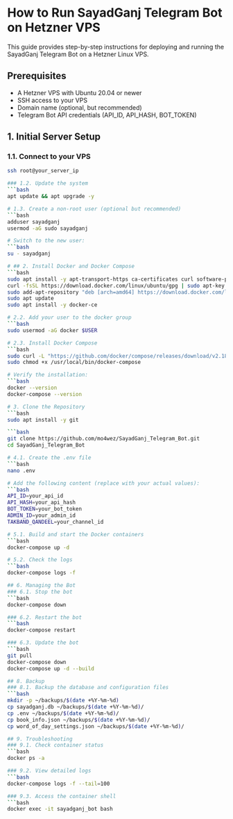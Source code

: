 # How to Run SayadGanj Telegram Bot on Hetzner VPS

This guide provides step-by-step instructions for deploying and running the SayadGanj Telegram Bot on a Hetzner Linux VPS.

## Prerequisites

- A Hetzner VPS with Ubuntu 20.04 or newer
- SSH access to your VPS
- Domain name (optional, but recommended)
- Telegram Bot API credentials (API_ID, API_HASH, BOT_TOKEN)

## 1. Initial Server Setup

### 1.1. Connect to your VPS

```bash
ssh root@your_server_ip

### 1.2. Update the system
```bash
apt update && apt upgrade -y

# 1.3. Create a non-root user (optional but recommended)
```bash
adduser sayadganj
usermod -aG sudo sayadganj

# Switch to the new user:
```bash
su - sayadganj

# ## 2. Install Docker and Docker Compose
```bash
sudo apt install -y apt-transport-https ca-certificates curl software-properties-common
curl -fsSL https://download.docker.com/linux/ubuntu/gpg | sudo apt-key add -
sudo add-apt-repository "deb [arch=amd64] https://download.docker.com/linux/ubuntu $(lsb_release -cs) stable"
sudo apt update
sudo apt install -y docker-ce

# 2.2. Add your user to the docker group
```bash
sudo usermod -aG docker $USER

# 2.3. Install Docker Compose
```bash
sudo curl -L "https://github.com/docker/compose/releases/download/v2.18.1/docker-compose-$(uname -s)-$(uname -m)" -o /usr/local/bin/docker-compose
sudo chmod +x /usr/local/bin/docker-compose

# Verify the installation:
```bash
docker --version
docker-compose --version

# 3. Clone the Repository
```bash
sudo apt install -y git

```bash
git clone https://github.com/mo4wez/SayadGanj_Telegram_Bot.git
cd SayadGanj_Telegram_Bot

# 4.1. Create the .env file
```bash
nano .env

# Add the following content (replace with your actual values):
```bash
API_ID=your_api_id
API_HASH=your_api_hash
BOT_TOKEN=your_bot_token
ADMIN_ID=your_admin_id
TAKBAND_QANDEEL=your_channel_id

# 5.1. Build and start the Docker containers
```bash
docker-compose up -d

# 5.2. Check the logs
```bash
docker-compose logs -f

## 6. Managing the Bot
### 6.1. Stop the bot
```bash
docker-compose down

### 6.2. Restart the bot
```bash
docker-compose restart

### 6.3. Update the bot
```bash
git pull
docker-compose down
docker-compose up -d --build

## 8. Backup
### 8.1. Backup the database and configuration files
```bash
mkdir -p ~/backups/$(date +%Y-%m-%d)
cp sayadganj.db ~/backups/$(date +%Y-%m-%d)/
cp .env ~/backups/$(date +%Y-%m-%d)/
cp book_info.json ~/backups/$(date +%Y-%m-%d)/
cp word_of_day_settings.json ~/backups/$(date +%Y-%m-%d)/

## 9. Troubleshooting
### 9.1. Check container status
```bash
docker ps -a

### 9.2. View detailed logs
```bash
docker-compose logs -f --tail=100

### 9.3. Access the container shell
```bash
docker exec -it sayadganj_bot bash
